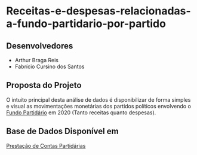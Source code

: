 # Receitas-e-despesas-relacionadas-a-fundo-partidario-por-partido

## Desenvolvedores
* Arthur Braga Reis
* Fabrício Cursino dos Santos

## Proposta do Projeto
O intuito principal desta análise de dados é disponibilizar de forma simples e visual as movimentações monetárias dos partidos políticos envolvendo o [Fundo Partidário](https://pt.wikipedia.org/wiki/Fundo_Partid%C3%A1rio) em 2020 (Tanto receitas quanto despesas).

## Base de Dados Disponível em
[Prestação de Contas Partidárias](https://www.tse.jus.br/eleicoes/estatisticas/repositorio-de-dados-eleitorais-1)
